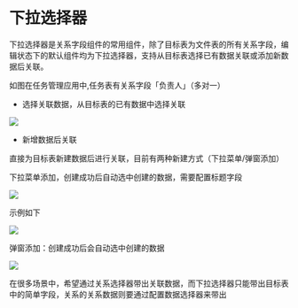 # 下拉选择器

下拉选择器是关系字段组件的常用组件，除了目标表为文件表的所有关系字段，编辑状态下的默认组件均为下拉选择器，支持从目标表选择已有数据关联或添加新数据后关联。

如图在任务管理应用中,任务表有关系字段「负责人」（多对一）

- 选择关联数据，从目标表的已有数据中选择关联

![](https://nocobase-docs.oss-cn-beijing.aliyuncs.com/3b6cca8f0ffefbae76cab9260e3cf991.png)

- 新增数据后关联

直接为目标表新建数据后进行关联，目前有两种新建方式（下拉菜单/弹窗添加）

下拉菜单添加，创建成功后自动选中创建的数据，需要配置标题字段

![](https://nocobase-docs.oss-cn-beijing.aliyuncs.com/67de33d271534826d756593d03d30d7b.png)

示例如下

![](https://nocobase-docs.oss-cn-beijing.aliyuncs.com/697202774f114f60888ed56ba97ae04a.gif)

弹窗添加：创建成功后会自动选中创建的数据

![](https://nocobase-docs.oss-cn-beijing.aliyuncs.com/af5c283ae21e794bf310e9851fef6211.gif)

在很多场景中，希望通过关系选择器带出关联数据，而下拉选择器只能带出目标表中的简单字段，关系的关系数据则要通过配置数据选择器来带出